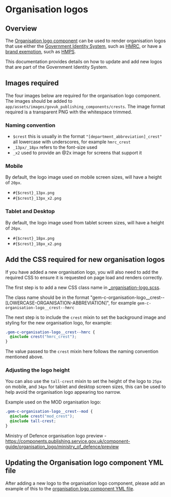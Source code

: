 # Organisation logos

## Overview

The [Organisation logo component](https://components.publishing.service.gov.uk/component-guide/organisation_logo) can be used to render organisation logos that use either the [Government Identity System](https://gcs.civilservice.gov.uk/guidance/marketing/branding-guidelines/), such as [HMRC](https://components.publishing.service.gov.uk/component-guide/organisation_logo/hm_revenue_customs/preview), or have a [brand exemption](https://gcs.civilservice.gov.uk/guidance/marketing/branding-guidelines/#Brand-exemption-process), such as [HMPS](https://components.publishing.service.gov.uk/component-guide/organisation_logo/hm_prison_service/preview).

This documentation provides details on how to update and add new logos that are part of the Government Identity System.

## Images required

The four images below are required for the organisation logo component. The images should be added to `app/assets/images/govuk_publishing_components/crests`. The image format required is a transparent PNG with the whitespace trimmed.

### Naming convention

- `$crest` this is usually in the format `"[department_abbreviation]_crest"` all lowercase with underscores, for example `hmrc_crest`
- `_13px/_18px` refers to the font-size used
- `_x2` used to provide an @2x image for screens that support it

### Mobile

By default, the logo image used on mobile screen sizes, will have a height of `20px`.

- `#{$crest}_13px.png`
- `#{$crest}_13px_x2.png`

### Tablet and Desktop

By default, the logo image used from tablet screen sizes, will have a height of `26px`.

- `#{$crest}_18px.png`
- `#{$crest}_18px_x2.png`

## Add the CSS required for new organisation logos

If you have added a new organisation logo, you will also need to add the required CSS to ensure it is requested on page load and renders correctly.

The first step is to add a new CSS class name in [_organisation-logo.scss](https://github.com/alphagov/govuk_publishing_components/blob/main/app/assets/stylesheets/govuk_publishing_components/components/_organisation-logo.scss).

The class name should be in the format "gem-c-organisation-logo__crest--[LOWERCASE-ORGANISATION-ABBREVIATION]", for example `gem-c-organisation-logo__crest--hmrc`

The next step is to include the `crest` mixin to set the background image and styling for the new organisation logo, for example:

```scss
.gem-c-organisation-logo__crest--hmrc {
  @include crest("hmrc_crest");
}
```

The value passed to the `crest` mixin here follows the naming convention mentioned above.

### Adjusting the logo height

You can also use the `tall-crest` mixin to set the height of the logo to `25px` on mobile, and `34px` for tablet and desktop screen sizes, this can be used to help avoid the organisation logo appearing too narrow.

Example used on the MOD organisation logo:

```scss
.gem-c-organisation-logo__crest--mod {
  @include crest("mod_crest");
  @include tall-crest;
}
```

Ministry of Defence organisation logo preview - https://components.publishing.service.gov.uk/component-guide/organisation_logo/ministry_of_defence/preview

## Updating the Organisation logo component YML file

After adding a new logo to the organisation logo component, please add an example of this to the [organisation logo component YML file](https://github.com/alphagov/govuk_publishing_components/blob/main/app/views/govuk_publishing_components/components/docs/organisation_logo.yml).
